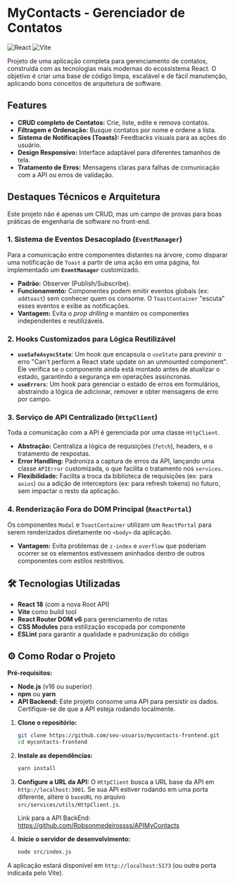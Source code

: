 # MyContacts - Gerenciador de Contatos

![React](https://img.shields.io/badge/react-%2320232a.svg?style=for-the-badge&logo=react&logoColor=%2361DAFB)
![Vite](https://img.shields.io/badge/vite-%23646CFF.svg?style=for-the-badge&logo=vite&logoColor=white)

Projeto de uma aplicação completa para gerenciamento de contatos, construída com as tecnologias mais modernas do ecossistema React. O objetivo é criar uma base de código limpa, escalável e de fácil manutenção, aplicando bons conceitos de arquitetura de software.

## Features

- **CRUD completo de Contatos:** Crie, liste, edite e remova contatos.
- **Filtragem e Ordenação:** Busque contatos por nome e ordene a lista.
- **Sistema de Notificações (Toasts):** Feedbacks visuais para as ações do usuário.
- **Design Responsivo:** Interface adaptável para diferentes tamanhos de tela.
- **Tratamento de Erros:** Mensagens claras para falhas de comunicação com a API ou erros de validação.

## Destaques Técnicos e Arquitetura

Este projeto não é apenas um CRUD, mas um campo de provas para boas práticas de engenharia de software no front-end.

### 1. **Sistema de Eventos Desacoplado (`EventManager`)**
Para a comunicação entre componentes distantes na árvore, como disparar uma notificação de `Toast` a partir de uma ação em uma página, foi implementado um **`EventManager`** customizado.
- **Padrão:** Observer (Publish/Subscribe).
- **Funcionamento:** Componentes podem emitir eventos globais (ex: `addtoast`) sem conhecer quem os consome. O `ToastContainer` "escuta" esses eventos e exibe as notificações.
- **Vantagem:** Evita o *prop drilling* e mantém os componentes independentes e reutilizáveis.

### 2. **Hooks Customizados para Lógica Reutilizável**
- **`useSafeAsyncState`**: Um hook que encapsula o `useState` para previnir o erro "Can't perform a React state update on an unmounted component". Ele verifica se o componente ainda está montado antes de atualizar o estado, garantindo a segurança em operações assíncronas.
- **`useErrors`**: Um hook para gerenciar o estado de erros em formulários, abstraindo a lógica de adicionar, remover e obter mensagens de erro por campo.

### 3. **Serviço de API Centralizado (`HttpClient`)**
Toda a comunicação com a API é gerenciada por uma classe `HttpClient`.
- **Abstração:** Centraliza a lógica de requisições (`fetch`), headers, e o tratamento de respostas.
- **Error Handling:** Padroniza a captura de erros da API, lançando uma classe `APIError` customizada, o que facilita o tratamento nos `services`.
- **Flexibilidade:** Facilita a troca da biblioteca de requisições (ex: para `axios`) ou a adição de interceptors (ex: para refresh tokens) no futuro, sem impactar o resto da aplicação.

### 4. **Renderização Fora do DOM Principal (`ReactPortal`)**
Os componentes `Modal` e `ToastContainer` utilizam um `ReactPortal` para serem renderizados diretamente no `<body>` da aplicação.
- **Vantagem:** Evita problemas de `z-index` e `overflow` que poderiam ocorrer se os elementos estivessem aninhados dentro de outros componentes com estilos restritivos.

## 🛠️ Tecnologias Utilizadas

- **React 18** (com a nova Root API)
- **Vite** como build tool
- **React Router DOM v6** para gerenciamento de rotas
- **CSS Modules** para estilização escopada por componente
- **ESLint** para garantir a qualidade e padronização do código

## ⚙️ Como Rodar o Projeto

**Pré-requisitos:**
- **Node.js** (v16 ou superior)
- **npm** ou **yarn**
- **API Backend:** Este projeto consome uma API para persistir os dados. Certifique-se de que a API esteja rodando localmente.

1. **Clone o repositório:**
   ```bash
   git clone https://github.com/seu-usuario/mycontacts-frontend.git
   cd mycontacts-frontend
   ```

2. **Instale as dependências:**
   ```bash
   yarn install
   ```

3. **Configure a URL da API:**
   O `HttpClient` busca a URL base da API em `http://localhost:3001`. Se sua API estiver rodando em uma porta diferente, altere o `baseURL` no arquivo `src/services/utils/HttpClient.js`.

   Link para a API BackEnd: https://github.com/Robsonmedeirossss/APIMyContacts

4. **Inicie o servidor de desenvolvimento:**
   ```bash
   node src/index.js
   ```

A aplicação estará disponível em `http://localhost:5173` (ou outra porta indicada pelo Vite).
